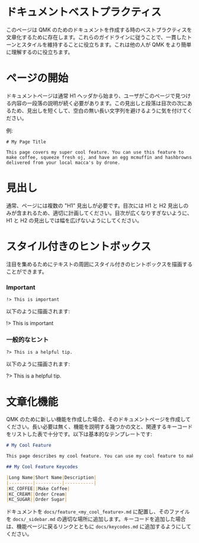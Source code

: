 # ドキュメントベストプラクティス

<!---
  original document: 0.9.19:docs/documentation_best_practices.md
  git diff 0.9.19 HEAD -- docs/documentation_best_practices.md | cat
-->

このページは QMK のためのドキュメントを作成する時のベストプラクティスを文章化するために存在します。これらのガイドラインに従うことで、一貫したトーンとスタイルを維持することに役立ちます。これは他の人が QMK をより簡単に理解するのに役立ちます。

# ページの開始

ドキュメントページは通常 H1 ヘッダから始まり、ユーザがこのページで見つける内容の一段落の説明が続く必要があります。この見出しと段落は目次の次にあるため、見出しを短くして、空白の無い長い文字列を避けるように気を付けてください。

例:

```
# My Page Title

This page covers my super cool feature. You can use this feature to make coffee, squeeze fresh oj, and have an egg mcmuffin and hashbrowns delivered from your local macca's by drone.
```

# 見出し

通常、ページには複数の "H1" 見出しが必要です。目次には H1 と H2 見出しのみが含まれるため、適切に計画してください。目次が広くなりすぎないように、H1 と H2 の見出しでは幅を広げないようにしてください。

# スタイル付きのヒントボックス

注目を集めるためにテキストの周囲にスタイル付きのヒントボックスを描画することができます。

### Important

```
!> This is important
```

以下のように描画されます:

!> This is important

### 一般的なヒント

```
?> This is a helpful tip.
```

以下のように描画されます:

?> This is a helpful tip.


# 文章化機能

QMK のために新しい機能を作成した場合、そのドキュメントページを作成してください。長い必要は無く、機能を説明する幾つかの文と、関連するキーコードをリストした表で十分です。以下は基本的なテンプレートです:

```markdown
# My Cool Feature

This page describes my cool feature. You can use my cool feature to make coffee and order cream and sugar to be delivered via drone.

## My Cool Feature Keycodes

|Long Name|Short Name|Description|
|---------|----------|-----------|
|KC_COFFEE||Make Coffee|
|KC_CREAM||Order Cream|
|KC_SUGAR||Order Sugar|
```

ドキュメントを `docs/feature_<my_cool_feature>.md` に配置し、そのファイルを `docs/_sidebar.md` の適切な場所に追加します。キーコードを追加した場合は、機能ページに戻るリンクとともに `docs/keycodes.md` に追加するようにしてください。
